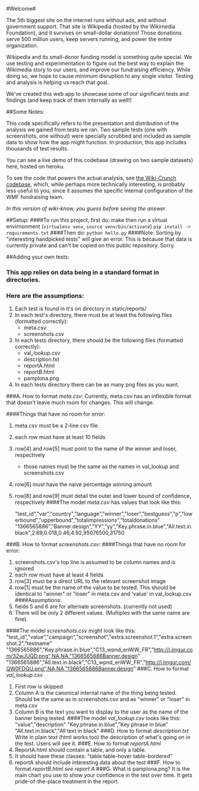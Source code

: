 #Welcome#

The 5th biggest site on the internet runs without ads, and without government support. That site is Wikipedia (hosted by the Wikimedia Foundation), and it survives on small-dollar donations! Those donations serve 500 million users, keep servers running, and power the entire organization.

Wikipedia and its small-donor funding model is something quite special. We use testing and experimentation to figure out the best way to explain the Wikimedia story to our users, and improve our fundraising efficiency. While doing so, we hope to cause minimum disruption to any single visitor. Testing and analysis is helping us reach that goal.

We've created this web app to showcase some of our significant tests and findings (and keep track of them internally as well!)

##Some Notes:

This code specifically refers to the presentation and distribution of the analysis we gained from tests we ran. Two sample tests (one with screenshots, one without) were specially scrubbed and included as sample data to show how the app might function. In production, this app includes thousands of test results.

You can see a live demo of this codebase (drawing on two sample datasets) here, hosted on heroku.

To see the code that powers the actual analysis, see [the Wiki-Crunch codebase](https://github.com/Sayhar/wiki-crunch), which, while perhaps more technically interesting, is probably less useful to you, since it assumes the specific internal configuration of the WMF fundraising team. 

*In this version of wiki-know, you guess before seeing the answer*.

##Setup:
####To run this project, first do:
		make then run a virtual envirnonment (`virtualenv venv`, `source venv/bin/activate`)
		`pip install -r requirements.txt`
####Then do: 
    `python hello.py`
####Note: 
		Sorting by "interesting handpicked tests" will give an error. This is because that data is currently private and can't be copied on this public repository. Sorry.


##Adding your own tests:
### This app relies on data being in a standard format in directories. 
### Here are the assumptions:
1. Each test is found in it's on directory in static/reports/
2. In each test's directory, there must be at least the following files (formatted correctly):
    + meta.csv
    + screenshots.csv
3. In each tests directory, there should be the following files (formatted correctly):
    + val_lookup.csv
    + description.txt
    + reportA.html
    + reportB.html
    + pamplona.png
4. In each tests directory there can be as many png files as you want.


###A. How to format *meta.csv*:
Currently, meta.csv has an inflexible format that doesn't leave much room for changes. This will change.

####Things that have no room for error:
1. meta.csv must be a 2-line csv file.
2. each row must have at least 10 fields
3. row[4] and row[5] must point to the name of the winner and loser, respectively
    + those names must be the same as the names in val_lookup and screenshots.csv
4. row[6] must have the naive percentage winning amount
5. row[8] and row[9] must detail the outer and lower bound of confidence, respectively 
####The model *meta.csv* has values that look like this:

    "test_id","var","country","language","winner","loser","bestguess","p","lowerbound","upperbound","totalimpressions","totaldonations"
    "1366565886","Banner.design","YY","yy","Key.phrase.in.blue","All.text.in.black",2.69,0.018,0.46,4.92,95076500,31750

###B. How to format *screenshots.csv*:
####Things that have no room for error:
1. screenshots.csv's top line is assumed to be column names and is ignored
2. each row must have at least 4 fields
3. row[3] must be a direct URL to the relevant screenshot image
4. row[1] must be the name of the value to be tested. This should be identical to "winner" or "loser" in meta.csv and 'value' in val_lookup.csv
####Assumptions:
1. fields 5 and 6 are for alternate screenshots. (currently not used)
2. There will be only 2 different values. (Multiples with the same name are fine).

####The model *screenshots.csv* might look like this:
    "test_id","value","campaign","screenshot","extra.screenshot.1","extra.screenshot.2","testname"
    "1366565886","Key.phrase.in.blue","C13_wpnd_enWW_FR","http://i.imgur.com/32wJUQD.png",NA,NA,"1366565886Banner.design"
    "1366565886","All.text.in.black","C13_wpnd_enWW_FR","http://i.imgur.com/QW0FDGU.png",NA,NA,"1366565886Banner.design"
###C. How to format *val_lookup.csv*
1. First row is skipped
2. Column A is the canonical internal name of the thing being tested. Should be the same as in screenshots.csv and as "winner" or "loser" in meta.csv
3. Column B is the text you want to display to the user as the name of the banner being tested.
####The model *val_lookup.csv* looks like this:
        "value","description"
        "Key.phrase.in.blue","Key phrase in blue"
        "All.text.in.black","All text in black"
###D. How to format *description.txt*
Write in plain text (html works too) the description of what's going on in the test. Users will see it.
###E. How to format *reportA.html*
1. ReportA.html should contain a table, and only a table.
2. It should have these classes: "table table-hover table-bordered"
3. reportA should include interesting data about the test
###F. How to format *reportB.html*
*see report A*
###G. What is pamplona.png?
It is the main chart you use to show your confidence in the test over time. It gets pride-of-the-place treatment in the report.
